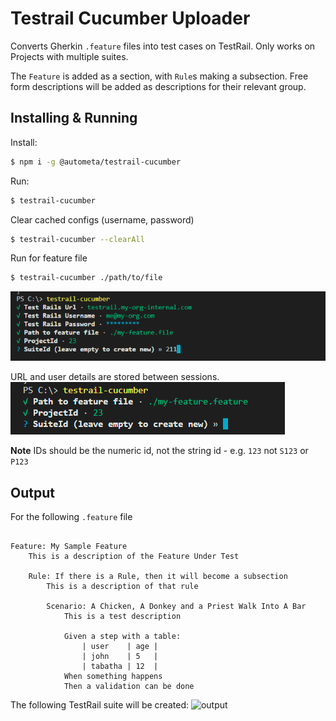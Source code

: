 # Testrail Cucumber Uploader

Converts Gherkin `.feature` files into test cases on TestRail.
Only works on Projects with multiple suites.

The `Feature` is added as a section, with `Rule`s making a subsection. Free form
descriptions will be added as descriptions for their relevant group.

## Installing & Running

Install:

```sh
$ npm i -g @autometa/testrail-cucumber
```

Run:

```sh
$ testrail-cucumber
```

Clear cached configs (username, password)

```sh
$ testrail-cucumber --clearAll
```

Run for feature file

```sh
$ testrail-cucumber ./path/to/file
```

![prompts](../static_assets/prompts.PNG)

URL and user details are stored between sessions.
![short prompts](../static_assets/short-prompts.PNG)

**Note** IDs should be the numeric id, not the string id - e.g. `123` not `S123` or `P123`

## Output

For the following `.feature` file

```gherkin

Feature: My Sample Feature
    This is a description of the Feature Under Test

    Rule: If there is a Rule, then it will become a subsection
        This is a description of that rule

        Scenario: A Chicken, A Donkey and a Priest Walk Into A Bar
            This is a test description

            Given a step with a table:
                | user    | age |
                | john    | 5   |
                | tabatha | 12  |
            When something happens
            Then a validation can be done
```

The following TestRail suite will be created:
![output](https://github.com/Bendat/autometa/tree/main/cucumber/static-assets/output.PNG)
